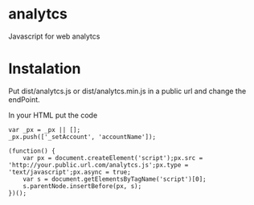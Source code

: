 # analytcs

Javascript for web analytcs

# Instalation

Put dist/analytcs.js or dist/analytcs.min.js in a public url and change the endPoint.

In your HTML put the code 

```
var _px = _px || [];
_px.push(['_setAccount', 'accountName']);

(function() {
    var px = document.createElement('script');px.src = 'http://your.public.url.com/analytcs.js';px.type = 'text/javascript';px.async = true;
    var s = document.getElementsByTagName('script')[0];
    s.parentNode.insertBefore(px, s);
})();
```
